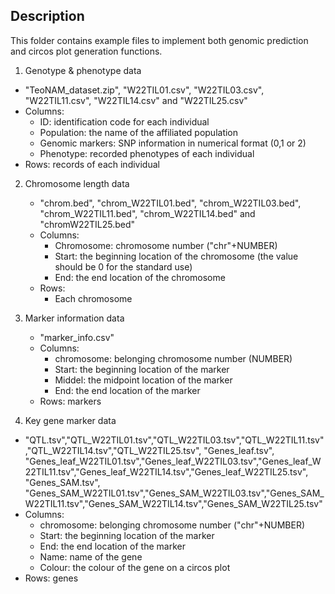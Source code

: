 ## Description
This folder contains example files to implement both genomic prediction and circos plot generation functions.

1. Genotype & phenotype data
  - "TeoNAM_dataset.zip", "W22TIL01.csv", "W22TIL03.csv", "W22TIL11.csv", "W22TIL14.csv" and "W22TIL25.csv"
  - Columns:
       - ID: identification code for each individual
       - Population: the name of the affiliated population
       - Genomic markers: SNP information in numerical format (0,1 or 2)
       - Phenotype: recorded phenotypes of each individual
 - Rows: records of each individual
   
2. Chromosome length data
   - "chrom.bed", "chrom_W22TIL01.bed", "chrom_W22TIL03.bed", "chrom_W22TIL11.bed", "chrom_W22TIL14.bed" and "chromW22TIL25.bed"
   - Columns:
      - Chromosome: chromosome number ("chr"+NUMBER)
      - Start: the beginning location of the chromosome (the value should be 0 for the standard use)
      - End: the end location of the chromosome
   - Rows:
      - Each chromosome
        
3. Marker information data
   - "marker_info.csv"
   - Columns:
       - chromosome: belonging chromosome number (NUMBER)
       - Start: the beginning location of the marker
       - Middel: the midpoint location of the marker
       - End: the end location of the marker
   - Rows: markers

 4. Key gene marker data
   - "QTL.tsv","QTL_W22TIL01.tsv","QTL_W22TIL03.tsv","QTL_W22TIL11.tsv","QTL_W22TIL14.tsv","QTL_W22TIL25.tsv", "Genes_leaf.tsv", "Genes_leaf_W22TIL01.tsv","Genes_leaf_W22TIL03.tsv","Genes_leaf_W22TIL11.tsv","Genes_leaf_W22TIL14.tsv","Genes_leaf_W22TIL25.tsv", "Genes_SAM.tsv", "Genes_SAM_W22TIL01.tsv","Genes_SAM_W22TIL03.tsv","Genes_SAM_W22TIL11.tsv","Genes_SAM_W22TIL14.tsv","Genes_SAM_W22TIL25.tsv"
   - Columns:
     - chromosome: belonging chromosome number ("chr"+NUMBER)
     - Start: the beginning location of the marker
     - End: the end location of the marker
     - Name: name of the gene
     - Colour: the colour of the gene on a circos plot
 - Rows: genes

